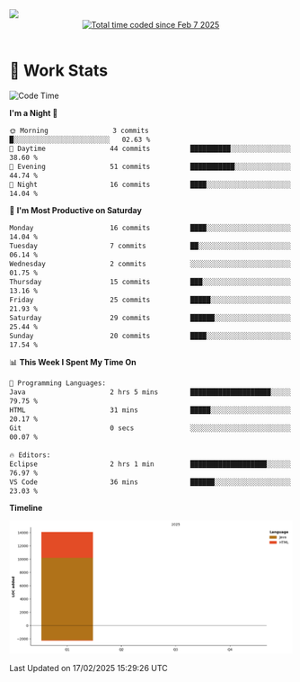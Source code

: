 <img src="https://capsule-render.vercel.app/api?type=waving&color=E0D7C8&height=200&section=header&text=Jeong8333&animation=fadeIn&fontColor=6D4930&fontSize=65&fontAlignY=60&stroke=6D4930&strokeWidth=3" />

<div align = center>
<a href="https://wakatime.com/@9207cd9b-e0ca-4b15-bb6a-6ad0a31854f8"><img src="https://wakatime.com/badge/user/9207cd9b-e0ca-4b15-bb6a-6ad0a31854f8.svg" alt="Total time coded since Feb 7 2025" /></a>
</div>
<br>

# 📝 **Work Stats**


<!--START_SECTION:waka-->
![Code Time](http://img.shields.io/badge/Code%20Time-6%20hrs%2016%20mins-blue)

**I'm a Night 🦉** 

```text
🌞 Morning                3 commits           █░░░░░░░░░░░░░░░░░░░░░░░░   02.63 % 
🌆 Daytime                44 commits          ██████████░░░░░░░░░░░░░░░   38.60 % 
🌃 Evening                51 commits          ███████████░░░░░░░░░░░░░░   44.74 % 
🌙 Night                  16 commits          ████░░░░░░░░░░░░░░░░░░░░░   14.04 % 
```
📅 **I'm Most Productive on Saturday** 

```text
Monday                   16 commits          ████░░░░░░░░░░░░░░░░░░░░░   14.04 % 
Tuesday                  7 commits           ██░░░░░░░░░░░░░░░░░░░░░░░   06.14 % 
Wednesday                2 commits           ░░░░░░░░░░░░░░░░░░░░░░░░░   01.75 % 
Thursday                 15 commits          ███░░░░░░░░░░░░░░░░░░░░░░   13.16 % 
Friday                   25 commits          █████░░░░░░░░░░░░░░░░░░░░   21.93 % 
Saturday                 29 commits          ██████░░░░░░░░░░░░░░░░░░░   25.44 % 
Sunday                   20 commits          ████░░░░░░░░░░░░░░░░░░░░░   17.54 % 
```


📊 **This Week I Spent My Time On** 

```text
💬 Programming Languages: 
Java                     2 hrs 5 mins        ████████████████████░░░░░   79.75 % 
HTML                     31 mins             █████░░░░░░░░░░░░░░░░░░░░   20.17 % 
Git                      0 secs              ░░░░░░░░░░░░░░░░░░░░░░░░░   00.07 % 

🔥 Editors: 
Eclipse                  2 hrs 1 min         ███████████████████░░░░░░   76.97 % 
VS Code                  36 mins             ██████░░░░░░░░░░░░░░░░░░░   23.03 % 
```

**Timeline**

![Lines of Code chart](https://raw.githubusercontent.com/Jeong8333/Jeong8333/main/assets/bar_graph.png)


 Last Updated on 17/02/2025 15:29:26 UTC
<!--END_SECTION:waka-->


